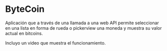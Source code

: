 # ByteCoin
Aplicación que a través de una llamada a una web API permite seleccionar en una lista en forma de rueda o pickerview una moneda y muestra su valor actual en bitcoins. 

Incluyo un video que muestra el funcionamiento.

